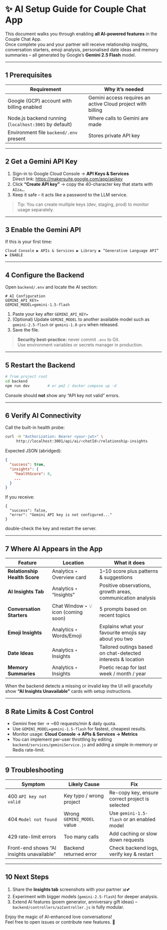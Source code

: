 # ✨ AI Setup Guide for Couple Chat App

This document walks you through enabling **all AI-powered features** in the Couple Chat App.  
Once complete you and your partner will receive relationship insights, conversation starters, emoji analysis, personalised date ideas and memory summaries – all generated by Google’s **Gemini 2.5 Flash** model.

---

## 1  Prerequisites

| Requirement | Why it’s needed |
|-------------|-----------------|
| Google (GCP) account with billing enabled | Gemini access requires an active Cloud project with billing |
| Node.js backend running (`localhost:3001` by default) | Where calls to Gemini are made |
| Environment file `backend/.env` present | Stores private API key |

---

## 2  Get a Gemini API Key

1. Sign-in to Google Cloud Console → **API Keys & Services**  
   Direct link: <https://makersuite.google.com/app/apikey>
2. Click **“Create API key”** → copy the 40-character key that starts with `AIza…`.
3. Keep it safe – it acts like a password to the LLM service.

> Tip: You can create multiple keys (dev, staging, prod) to monitor usage separately.

---

## 3  Enable the Gemini API

If this is your first time:

```text
Cloud Console ▶ APIs & Services ▶ Library ▶ “Generative Language API” ▶ ENABLE
```

---

## 4  Configure the Backend

Open `backend/.env` and locate the AI section:

```
# AI Configuration
GEMINI_API_KEY=
GEMINI_MODEL=gemini-1.5-flash
```

1. Paste your key after `GEMINI_API_KEY=`  
2. (Optional) Update `GEMINI_MODEL` to another available model such as  
   `gemini-2.5-flash` or `gemini-1.0-pro` when released.
3. Save the file.

> **Security best-practice:** never commit `.env` to Git.  
> Use environment variables or secrets manager in production.

---

## 5  Restart the Backend

```bash
# from project root
cd backend
npm run dev        # or pm2 / docker compose up -d
```

Console should **not** show any “API key not valid” errors.

---

## 6  Verify AI Connectivity

Call the built-in health probe:

```bash
curl -H "Authorization: Bearer <your-jwt>" \
     http://localhost:3001/api/ai/<chatId>/relationship-insights
```

Expected JSON (abridged):

```json
{
  "success": true,
  "insights": {
    "healthScore": 8,
    ...
  }
}
```

If you receive:

```
{
  "success": false,
  "error": "Gemini API key is not configured..."
}
```

double-check the key and restart the server.

---

## 7  Where AI Appears in the App

| Feature | Location | What it does |
|---------|----------|--------------|
| **Relationship Health Score** | Analytics ‣ Overview card | 1–10 score plus patterns & suggestions |
| **AI Insights Tab** | Analytics ‣ “Insights” | Positive observations, growth areas, communication analysis |
| **Conversation Starters** | Chat Window ‣ 💡 icon (coming soon) | 5 prompts based on recent topics |
| **Emoji Insights** | Analytics ‣ Words/Emoji | Explains what your favourite emojis say about you two |
| **Date Ideas** | Analytics ‣ Insights | Tailored outings based on chat-detected interests & location |
| **Memory Summaries** | Analytics ‣ Insights | Poetic recap for last week / month / year |

When the backend detects a missing or invalid key the UI will gracefully show **“AI Insights Unavailable”** cards with setup instructions.

---

## 8  Rate Limits & Cost Control

* Gemini free tier → ~60 requests/min & daily quota.  
* Use `GEMINI_MODEL=gemini-1.5-flash` for fastest, cheapest results.  
* Monitor usage: **Cloud Console → APIs & Services → Metrics**  
* You can implement per-user throttling by editing `backend/services/geminiService.js` and adding a simple in-memory or Redis rate-limit.

---

## 9  Troubleshooting

| Symptom | Likely Cause | Fix |
|---------|--------------|-----|
| 400 `API key not valid` | Key typo / wrong project | Re-copy key, ensure correct project is selected |
| 404 `Model not found` | Wrong `GEMINI_MODEL` value | Use `gemini-1.5-flash` or an enabled model |
| 429 rate-limit errors | Too many calls | Add caching or slow down requests |
| Front-end shows “AI insights unavailable” | Backend returned error | Check backend logs, verify key & restart |

---

## 10  Next Steps

1. Share the **Insights tab** screenshots with your partner 📊💕  
2. Experiment with bigger models (`gemini-2.5-flash`) for deeper analysis.  
3. Extend AI features (poem generator, anniversary gift ideas) – `backend/controllers/aiController.js` is fully modular.

Enjoy the magic of AI-enhanced love conversations!  
Feel free to open issues or contribute new features. 💖
